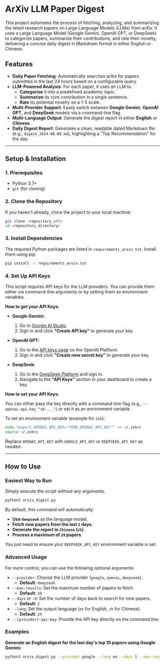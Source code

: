 # ArXiv LLM Paper Digest

This project automates the process of fetching, analyzing, and summarizing the latest research papers on Large Language Models (LLMs) from arXiv. It uses a Large Language Model (Google Gemini, OpenAI GPT, or DeepSeek) to categorize papers, summarize their contributions, and rate their novelty, delivering a concise daily digest in Markdown format in either English or Chinese.

## Features

- **Daily Paper Fetching**: Automatically searches arXiv for papers submitted in the last 24 hours based on a configurable query.
- **LLM-Powered Analysis**: For each paper, it uses an LLM to:
    - **Categorize** it into a predefined academic topic.
    - **Summarize** its core contribution in a single sentence.
    - **Rate** its potential novelty on a 1-5 scale.
- **Multi-Provider Support**: Easily switch between **Google Gemini**, **OpenAI GPT**, and **DeepSeek** models via a command-line flag.
- **Multi-Language Output**: Generate the digest report in either **English** or **Chinese**.
- **Daily Digest Report**: Generates a clean, readable dated Markdown file (e.g., `digest_2024-08-09.md`), highlighting a "Top Recommendation" for the day.

---

## Setup & Installation

### 1. Prerequisites

- Python 3.7+
- `git` (for cloning)

### 2. Clone the Repository

If you haven't already, clone the project to your local machine:

```bash
git clone <repository_url>
cd <repository_directory>
```

### 3. Install Dependencies

The required Python packages are listed in `requirements_arxiv.txt`. Install them using pip:

```bash
pip install -r requirements_arxiv.txt
```

### 4. Set Up API Keys

This script requires API keys for the LLM providers. You can provide them either via command-line arguments or by setting them as environment variables.

**How to get your API Keys:**

- **Google Gemini:**
    1. Go to [Google AI Studio](https://aistudio.google.com/app/apikey).
    2. Sign in and click **"Create API key"** to generate your key.

- **OpenAI GPT:**
    1. Go to the [API keys page](https://platform.openai.com/api-keys) on the OpenAI Platform.
    2. Sign in and click **"Create new secret key"** to generate your key.

- **DeepSeek:**
    1. Go to the [DeepSeek Platform](https://platform.deepseek.com/) and sign in.
    2. Navigate to the **"API Keys"** section in your dashboard to create a key.

**How to set your API Keys:**

You can either pass the key directly with a command-line flag (e.g., `--openai-api-key "sk-..."`) or set it as an environment variable.

To set an environment variable (example for `zsh`):
```bash
echo "export OPENAI_API_KEY='YOUR_OPENAI_API_KEY'" >> ~/.zshrc
source ~/.zshrc
```
Replace `OPENAI_API_KEY` with `GOOGLE_API_KEY` or `DEEPSEEK_API_KEY` as needed.

---

## How to Use

### Easiest Way to Run

Simply execute the script without any arguments.

```bash
python3 arxiv_digest.py
```

By default, this command will automatically:
- **Use `deepseek`** as the language model.
- **Fetch new papers from the last `2` days**.
- **Generate the report in `Chinese` (`zh`)**.
- **Process a maximum of `20` papers**.

You just need to ensure your `DEEPSEEK_API_KEY` environment variable is set.

### Advanced Usage

For more control, you can use the following optional arguments:

- `--provider`: Choose the LLM provider (`google`, `openai`, `deepseek`).
  - **Default**: `deepseek`
- `--max-results`: Set the maximum number of papers to fetch.
  - **Default**: `20`
- `--days` or `-d`: Set the number of days back to search for new papers.
  - **Default**: `2`
- `--lang`: Set the output language (`en` for English, `zh` for Chinese).
  - **Default**: `zh`
- `--[provider]-api-key`: Provide the API key directly on the command line.

### Examples

**Generate an English digest for the last day's top 10 papers using Google Gemini:**
```bash
python3 arxiv_digest.py --provider google --lang en --days 1 --max-results 10
```
